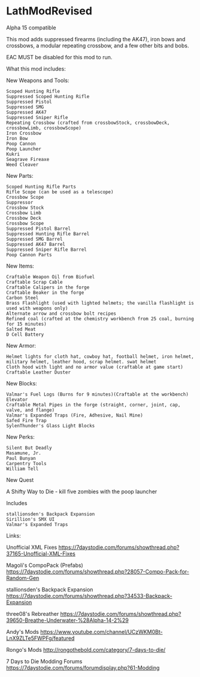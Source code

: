 # LathModRevised
Alpha 15 compatible

This mod adds suppressed firearms (including the AK47), iron bows and crossbows, a modular repeating crossbow, and a few other bits and bobs. 

EAC MUST be disabled for this mod to run.

What this mod includes:

New Weapons and Tools:

	Scoped Hunting Rifle
	Suppressed Scoped Hunting Rifle
	Suppressed Pistol
	Suppressed SMG
	Suppressed AK47
	Suppressed Sniper Rifle
	Repeating Crossbow (crafted from crossbowStock, crossbowDeck, crossbowLimb, crossbowScope)
	Iron Crossbow
	Iron Bow
	Poop Cannon
	Poop Launcher
	Kukri
	Seagrave Fireaxe
	Weed Cleaver

New Parts:

	Scoped Hunting Rifle Parts
	Rifle Scope (can be used as a telescope)
	Crossbow Scope
	Suppressor
	Crossbow Stock
	Crossbow Limb
	Crossbow Deck
	Crossbow Scope
	Suppressed Pistol Barrel
	Suppressed Hunting Rifle Barrel
	Suppressed SMG Barrel
	Suppressed AK47 Barrel
	Suppressed Sniper Rifle Barrel
	Poop Cannon Parts
	
New Items:

	Craftable Weapon Oil from Biofuel
	Craftable Scrap Cable
	Craftable Calipers in the forge
	Craftable Beaker in the forge
	Carbon Steel
	Brass Flashlight (used with lighted helmets; the vanilla flashlight is used with weapons only)
	Alternate arrow and crossbow bolt recipes
	Refined coal (crafted at the chemistry workbench from 25 coal, burning for 15 minutes)
	Salted Meat
	D Cell Battery

New Armor:

	Helmet lights for cloth hat, cowboy hat, football helmet, iron helmet, military helmet, leather hood, scrap helmet. swat helmet
	Cloth hood with light and no armor value (craftable at game start)
	Craftable Leather Duster

New Blocks:

	Valmar's Fuel Logs (Burns for 9 minutes)(Craftable at the workbench)
	Elevator
	Craftable Metal Pipes in the forge (straight, corner, joint, cap, valve, and flange)
	Valmar's Expanded Traps (Fire, Adhesive, Nail Mine)
	Safed Fire Trap
	SylenThunder's Glass Light Blocks


New Perks:

	Silent But Deadly
	Masamune, Jr. 
	Paul Bunyan 
	Carpentry Tools
	William Tell

New Quest

  A Shifty Way to Die - kill five zombies with the poop launcher
	
Includes

	stallionsden's Backpack Expansion
	Sirillion's SMX UI
	Valmar's Expanded Traps


Links:

Unofficial XML Fixes
https://7daystodie.com/forums/showthread.php?37165-Unofficial-XML-Fixes

Magoli's CompoPack (Prefabs)
https://7daystodie.com/forums/showthread.php?28057-Compo-Pack-for-Random-Gen

stallionsden's Backpack Expansion
https://7daystodie.com/forums/showthread.php?34533-Backpack-Expansion

three08's Rebreather
https://7daystodie.com/forums/showthread.php?39650-Breathe-Underwater-%28Alpha-14-2%29

Andy's Mods
https://www.youtube.com/channel/UCzWKM0Bt-LnX9ZLTe5FWPFg/featured

Rongo's Mods
http://rongothebold.com/category/7-days-to-die/

7 Days to Die Modding Forums
https://7daystodie.com/forums/forumdisplay.php?61-Modding
